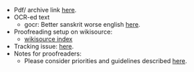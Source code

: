 * Pdf/ archive link  [here](https://archive.org/details/CollectionOfSixDramasOfVatsaraja).
* OCR-ed text
  * gocr: Better sanskrit worse english [here](ocr_output.txt-00000-of-00001.txt).
* Proofreading setup on wikisource:
  * [wikisource index](https://sa.wikisource.org/wiki/%E0%A4%85%E0%A4%A8%E0%A5%81%E0%A4%95%E0%A5%8D%E0%A4%B0%E0%A4%AE%E0%A4%A3%E0%A4%BF%E0%A4%95%E0%A4%BE:Collection_of_six_Dramas_of_Vatsaraja.pdf)
* Tracking issue: [here](https://github.com/sanskrit-coders/sanskrit-ocr-r0/issues/5).
* Notes for proofreaders:
  * Please consider priorities and guidelines described [here](https://sites.google.com/site/sanskritcode/ocr/3-corrections#TOC-In-dictionary-type-files).
